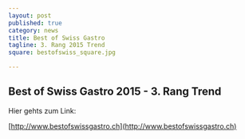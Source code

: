 ```yaml
---
layout: post
published: true
category: news
title: Best of Swiss Gastro
tagline: 3. Rang 2015 Trend
square: bestofswiss_square.jpg

---
```


## Best of Swiss Gastro 2015 - 3. Rang Trend


Hier gehts zum Link:

[http://www.bestofswissgastro.ch](http://www.bestofswissgastro.ch)